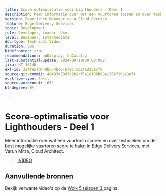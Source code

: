 ```yaml
---
title: Score-optimalisatie voor Lighthouders - Deel 1
description: Meer informatie over wat een vuurtoren scoren en over technieken om de best mogelijke vuurtoren score te halen in Edge Delivery Services.
version: Experience Manager as a Cloud Service
feature: Edge Delivery Services
topic: Development
role: Developer, Leader, User
level: Beginner, Intermediate
doc-type: Technical Video
duration: 635
hidefromtoc: true
recommendations: noDisplay, noCatalog
last-substantial-update: 2024-09-10T00:00:00Z
jira: KT-16146
exl-id: 32ffe5fd-48b6-4bc6-b79c-5b14a335ecfd
source-git-commit: 48433a5367c281cf5a1c106b08a1306f1b0e8ef4
workflow-type: tm+mt
source-wordcount: '67'
ht-degree: 0%

---
```


# Score-optimalisatie voor Lighthouders - Deel 1

Meer informatie over wat een vuurtoren scoren en over technieken om de best mogelijke vuurtoren score te halen in Edge Delivery Services, met Varun Mitra, Cloud Architect.

>[!VIDEO](https://video.tv.adobe.com/v/3433378/?learn=on)

## Aanvullende bronnen

Bekijk verwante video&#39;s op de [ Wolk 5 seizoen 3 ](../cloud5-season-3.md) pagina.

